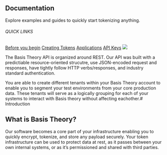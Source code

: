 # 
<aside class="header-intro-box">
    <span class="">
        <h2>Documentation</h2>
        <p>Explore examples and guides to quickly start tokenizing anything.</p>
        <h6>QUICK LINKS</h6>
        <span class="intro-quick-links">
            <a href="#getting-started">Before you begin</a>
            <a href="#create-token">Creating Tokens</a>
            <a href="#applications">Applications</a>
            <a href="#permissions">API Keys</a>
        </span>
    </span>
    <img src="./images/welcome.svg"/>
</aside>

The Basis Theory API is organized around REST. Our API was built with a predictiable resource-oriented strucutre, use JSON-encoded request and responses, have tightly follow HTTP verbs/responses, and industry standard authentication.

You are able to create different tenants within your Basis Theory account to enable you to segment your test environments from your core production data. These tenants will serve as a logically grouping for each of your systems to interact with Basis theory without affecting eachother.# Introduction

## What is Basis Theory?
Our software becomes a core part of your infrastructure enabling you to quickly encrypt, tokenize, and store any payload securely. Your token infrastructure can be used to protect data at rest, as it passes between your own internal systems, or as it’s permissioned and shared with third parties.